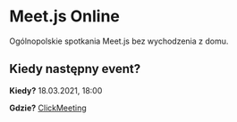 # Meet.js Online

Ogólnopolskie spotkania Meet.js bez wychodzenia z domu.

## Kiedy następny event?

**Kiedy?** 18.03.2021, 18:00

**Gdzie?** [ClickMeeting](https://meetjspl.clickmeeting.com/meet-js-online-3/)
